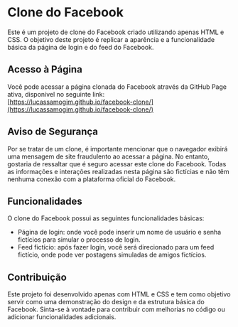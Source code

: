 # Clone do Facebook

Este é um projeto de clone do Facebook criado utilizando apenas HTML e CSS. O objetivo deste projeto é replicar a aparência e a funcionalidade básica da página de login e do feed do Facebook.

## Acesso à Página

Você pode acessar a página clonada do Facebook através da GitHub Page ativa, disponível no seguinte link: [https://lucassamogim.github.io/facebook-clone/](https://lucassamogim.github.io/facebook-clone/)

## Aviso de Segurança

Por se tratar de um clone, é importante mencionar que o navegador exibirá uma mensagem de site fraudulento ao acessar a página. No entanto, gostaria de ressaltar que é seguro acessar este clone do Facebook. Todas as informações e interações realizadas nesta página são fictícias e não têm nenhuma conexão com a plataforma oficial do Facebook.

## Funcionalidades

O clone do Facebook possui as seguintes funcionalidades básicas:

- Página de login: onde você pode inserir um nome de usuário e senha fictícios para simular o processo de login.
- Feed fictício: após fazer login, você será direcionado para um feed fictício, onde pode ver postagens simuladas de amigos fictícios.

## Contribuição

Este projeto foi desenvolvido apenas com HTML e CSS e tem como objetivo servir como uma demonstração do design e da estrutura básica do Facebook. Sinta-se à vontade para contribuir com melhorias no código ou adicionar funcionalidades adicionais.
